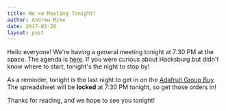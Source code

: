 ```yaml
---
title: We're Meeting Tonight!
author: Andrew Mike
date: 2017-03-28
layout: post
---
```


Hello everyone!  We're having a general meeting tonight at 7:30 PM at the space. The agenda is [here](https://wiki.hacksburg.org/meetings:2017-03-28_general_meeting). If you were curious about Hacksburg but didn't know where to start, tonight's the night to stop by!

As a reminder, tonight is the last night to get in on the [Adafruit Group Buy](https://wiki.hacksburg.org/adafruit_group_buy). The spreadsheet will be **locked** at 7:30 PM tonight, so get those orders in!

Thanks for reading, and we hope to see you tonight!
